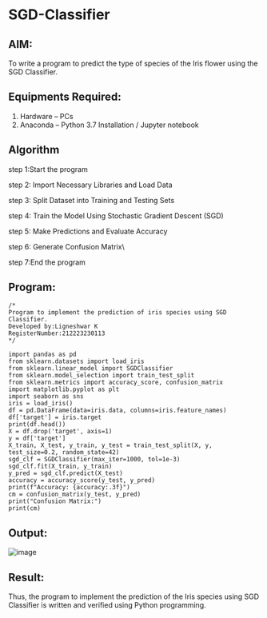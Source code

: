 # SGD-Classifier
## AIM:
To write a program to predict the type of species of the Iris flower using the SGD Classifier.

## Equipments Required:
1. Hardware – PCs
2. Anaconda – Python 3.7 Installation / Jupyter notebook

## Algorithm

step 1:Start the program

step 2: Import Necessary Libraries and Load Data

step 3: Split Dataset into Training and Testing Sets

step 4: Train the Model Using Stochastic Gradient Descent (SGD)

step 5: Make Predictions and Evaluate Accuracy

step 6: Generate Confusion Matrix\

step 7:End the program


## Program:
```
/*
Program to implement the prediction of iris species using SGD Classifier.
Developed by:Ligneshwar K
RegisterNumber:212223230113
*/

import pandas as pd
from sklearn.datasets import load_iris
from sklearn.linear_model import SGDClassifier
from sklearn.model_selection import train_test_split
from sklearn.metrics import accuracy_score, confusion_matrix
import matplotlib.pyplot as plt
import seaborn as sns
iris = load_iris()
df = pd.DataFrame(data=iris.data, columns=iris.feature_names)
df['target'] = iris.target
print(df.head())
X = df.drop('target', axis=1)
y = df['target']
X_train, X_test, y_train, y_test = train_test_split(X, y, test_size=0.2, random_state=42)
sgd_clf = SGDClassifier(max_iter=1000, tol=1e-3)
sgd_clf.fit(X_train, y_train)
y_pred = sgd_clf.predict(X_test)
accuracy = accuracy_score(y_test, y_pred)
print(f"Accuracy: {accuracy:.3f}")
cm = confusion_matrix(y_test, y_pred)
print("Confusion Matrix:")
print(cm)
```

## Output:
![image](https://github.com/user-attachments/assets/eb961d17-ecca-46ce-b998-3d331c0bf814)




## Result:
Thus, the program to implement the prediction of the Iris species using SGD Classifier is written and verified using Python programming.

